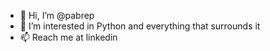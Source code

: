 - 👋 Hi, I’m @pabrep
- 👀 I’m interested in Python and everything that surrounds it
- 📫 Reach me at linkedin
